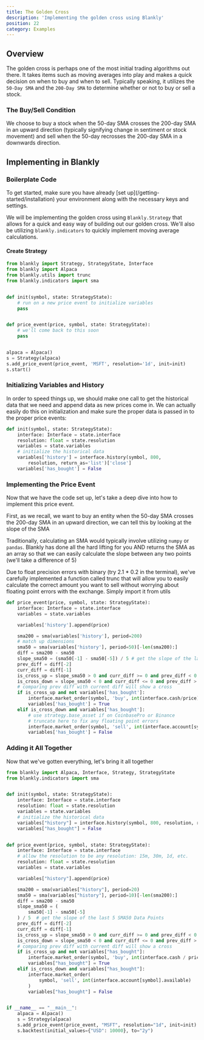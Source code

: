 ```yaml
---
title: The Golden Cross
description: 'Implementing the golden cross using Blankly'
position: 22
category: Examples
---
```


## Overview

The golden cross is perhaps one of the most initial trading algorithms out there. It takes items such as moving averages into play and makes a quick decision on when to buy and when to sell. 
Typically speaking, it utilizes the `50-Day SMA` and the `200-Day SMA` to determine whether or not to buy or sell a stock. 

### The Buy/Sell Condition

We choose to buy a stock when the 50-day SMA crosses the 200-day SMA in an upward direction (typically signifying change in sentiment or stock movement) and sell when the 50-day recrosses the 200-day SMA in a downwards direction. 

## Implementing in Blankly

### Boilerplate Code

<alert>
To get started, make sure you have already [set up](/getting-started/installation) your environment along with the necessary keys and settings. 
</alert>

We will be implementing the golden cross using `Blankly.Strategy` that allows for a quick and easy way of building out our golden cross. We'll also be utilizing `blankly.indicators` to quickly implement moving average calculations. 

#### Create Strategy

```python
from blankly import Strategy, StrategyState, Interface
from blankly import Alpaca
from blankly.utils import trunc
from blankly.indicators import sma


def init(symbol, state: StrategyState):
    # run on a new price event to initialize variables
    pass


def price_event(price, symbol, state: StrategyState):
    # we'll come back to this soon
    pass


alpaca = Alpaca()
s = Strategy(alpaca)
s.add_price_event(price_event, 'MSFT', resolution='1d', init=init)
s.start()
```

### Initializing Variables and History

In order to speed things up, we should make one call to get the historical data that we need and append data as new prices come in. 
We can actually easily do this on initialization and make sure the proper data is passed in to the proper price events:

```python
def init(symbol, state: StrategyState):
    interface: Interface = state.interface
    resolution: float = state.resolution
    variables = state.variables
    # initialize the historical data
    variables['history'] = interface.history(symbol, 800, 
        resolution, return_as='list')['close']
    variables['has_bought'] = False
```

### Implementing the Price Event

Now that we have the code set up, let's take a deep dive into how to implement this price event.

First, as we recall, we want to buy an entity when the 50-day SMA crosses the 200-day SMA in an upward direction, we can tell this by looking at the slope of the SMA

Traditionally, calculating an SMA would typically involve utilizing `numpy` or `pandas`. Blankly has done all the hard lifting for you AND returns the SMA as an array so that we can easily calculate the slope between any two points (we'll take a difference of 5)

<alert> Due to float precision errors with binary (try 2.1 * 0.2 in the terminal), we've carefully implemented a function called trunc that will allow you to easily calculate the correct amount you want to sell without worrying about floating point errors with the exchange. Simply import it from utils</alert>

```python
def price_event(price, symbol, state: StrategyState):
    interface: Interface = state.interface
    variables = state.variables

    variables['history'].append(price)

    sma200 = sma(variables['history'], period=200)
    # match up dimensions
    sma50 = sma(variables['history'], period=50)[-len(sma200):]
    diff = sma200 - sma50
    slope_sma50 = (sma50[-1] - sma50[-5]) / 5 # get the slope of the last 5 SMA50 Data Points
    prev_diff = diff[-2]
    curr_diff = diff[-1]
    is_cross_up = slope_sma50 > 0 and curr_diff >= 0 and prev_diff < 0
    is_cross_down = slope_sma50 < 0 and curr_diff <= 0 and prev_diff > 0
    # comparing prev diff with current diff will show a cross
    if is_cross_up and not variables['has_bought']:
        interface.market_order(symbol, 'buy', int(interface.cash/price))
        variables['has_bought'] = True
    elif is_cross_down and variables['has_bought']:
        # use strategy.base_asset if on CoinbasePro or Binance
        # truncate here to fix any floating point errors
        interface.market_order(symbol, 'sell', int(interface.account[symbol].available))
        variables['has_bought'] = False
```

### Adding it All Together

Now that we've gotten everything, let's bring it all together

```python
from blankly import Alpaca, Interface, Strategy, StrategyState
from blankly.indicators import sma


def init(symbol, state: StrategyState):
    interface: Interface = state.interface
    resolution: float = state.resolution
    variables = state.variables
    # initialize the historical data
    variables["history"] = interface.history(symbol, 800, resolution, return_as='deque')["close"]
    variables["has_bought"] = False


def price_event(price, symbol, state: StrategyState):
    interface: Interface = state.interface
    # allow the resolution to be any resolution: 15m, 30m, 1d, etc.
    resolution: float = state.resolution
    variables = state.variables

    variables["history"].append(price)

    sma200 = sma(variables["history"], period=20)
    sma50 = sma(variables["history"], period=10)[-len(sma200):]
    diff = sma200 - sma50
    slope_sma50 = (
        sma50[-1] - sma50[-5]
    ) / 5  # get the slope of the last 5 SMA50 Data Points
    prev_diff = diff[-2]
    curr_diff = diff[-1]
    is_cross_up = slope_sma50 > 0 and curr_diff >= 0 and prev_diff < 0
    is_cross_down = slope_sma50 < 0 and curr_diff <= 0 and prev_diff > 0
    # comparing prev diff with current diff will show a cross
    if is_cross_up and not variables["has_bought"]:
        interface.market_order(symbol, 'buy', int(interface.cash / price))
        variables["has_bought"] = True
    elif is_cross_down and variables["has_bought"]:
        interface.market_order(
            symbol, 'sell', int(interface.account[symbol].available)
        )
        variables["has_bought"] = False


if __name__ == "__main__":
    alpaca = Alpaca()
    s = Strategy(alpaca)
    s.add_price_event(price_event, "MSFT", resolution="1d", init=init)
    s.backtest(initial_values={"USD": 10000}, to="2y")
```

